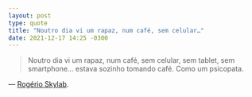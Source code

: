 ```yaml
---
layout: post
type: quote
title: "Noutro dia vi um rapaz, num café, sem celular…"
date: 2021-12-17 14:25 -0300
---
```

>Noutro dia vi um rapaz, num café, sem celular, sem tablet, sem smartphone... estava sozinho tomando café. Como um psicopata.

— [Rogério Skylab](https://twitter.com/rogerioskylab/status/950501892647419904).